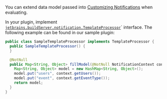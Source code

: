 [//]: # (title: Extending Notification Templates Model)
[//]: # (auxiliary-id: Extending+Notification+Templates+Model.html)

You can extend data model passed into [Customizing Notifications](https://www.jetbrains.com/help/teamcity/?customizing-notifications) when evaluating.



In your plugin, implement [`jetbrains.buildServer.notification.TemplateProcessor`](http://javadoc.jetbrains.net/teamcity/openapi/current/jetbrains/buildServer/notification/TemplateProcessor.html)` interface. The following example can be found in our sample plugin:



```java
public class SampleTemplateProcessor implements TemplateProcessor {
  public SampleTemplateProcessor() {
  }

  @NotNull
  public Map<String, Object> fillModel(@NotNull NotificationContext context) {
    Map<String, Object> model = new HashMap<String, Object>();
    model.put("users", context.getUsers());
    model.put("event", context.getEventType());
    return model;
  }
}

```


